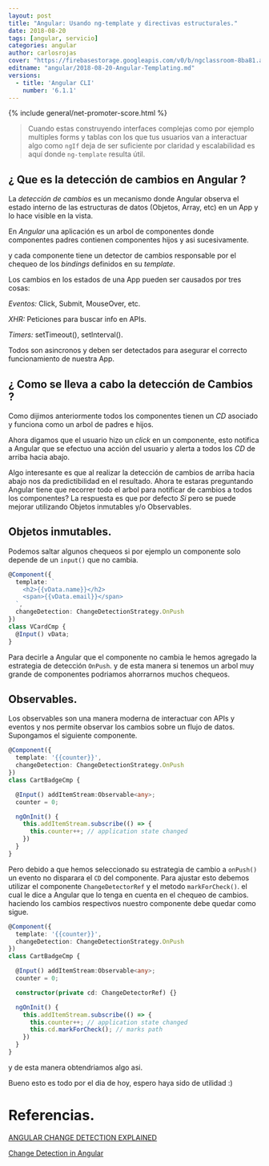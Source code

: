 ```yaml
---
layout: post
title: "Angular: Usando ng-template y directivas estructurales."
date: 2018-08-20
tags: [angular, servicio]
categories: angular
author: carlosrojas
cover: "https://firebasestorage.googleapis.com/v0/b/ngclassroom-8ba81.appspot.com/o/posts%2F2018-08-20-Angular-Templating%2Fng-template.png?alt=media&token=ec91a93f-bb4a-49f2-b032-cd381533be16"
editname: "angular/2018-08-20-Angular-Templating.md"
versions:
  - title: 'Angular CLI'
    number: '6.1.1'
---
```


<amp-img width="1024" height="512" layout="responsive" src="https://firebasestorage.googleapis.com/v0/b/ngclassroom-8ba81.appspot.com/o/posts%2F2018-08-08-Angular-Detect-Changes%2FTitulos.png?alt=media&token=edc21349-6520-4d5e-bb59-ac0dd4cc851c"></amp-img>

{% include general/net-promoter-score.html %} 

> Cuando estas construyendo interfaces complejas como por ejemplo multiples forms y tablas con los que tus usuarios van a interactuar algo como `ngIf` deja de ser suficiente por claridad y escalabilidad es aquí donde `ng-template` resulta útil.

<!--summary-->

## ¿ Que es la detección de cambios en Angular ?

La *detección de cambios* es un mecanismo donde Angular observa el estado interno de las estructuras de datos (Objetos, Array, etc) en un App y lo hace visible en la vista.

En *Angular* una aplicación es un arbol de componentes donde componentes padres contienen componentes hijos y asi sucesivamente.

<amp-img width="776" height="440" layout="responsive" src="https://firebasestorage.googleapis.com/v0/b/ngclassroom-8ba81.appspot.com/o/posts%2F2018-08-08-Angular-Detect-Changes%2F1.png?alt=media&token=bf7e9d9a-9434-4fd9-9b07-402d7a38661c"></amp-img>

y cada componente tiene un detector de cambios responsable por el chequeo de los *bindings* definidos en su *template*.

<amp-img width="800" height="609" layout="responsive" src="https://firebasestorage.googleapis.com/v0/b/ngclassroom-8ba81.appspot.com/o/posts%2F2018-08-08-Angular-Detect-Changes%2F0_4Y6oSUUSw-DdNq_V.png?alt=media&token=2381da2f-ec37-4ce3-876e-458ae1b66b27"></amp-img>

Los cambios en los estados de una App pueden ser causados por tres cosas: 

*Eventos:* Click, Submit, MouseOver, etc.

*XHR:* Peticiones para buscar info en APIs.

*Timers:* setTimeout(), setInterval().

Todos son asincronos y deben ser detectados para asegurar el correcto funcionamiento de nuestra App.

## ¿ Como se lleva a cabo la detección de Cambios ?

Como dijimos anteriormente todos los componentes tienen un *CD* asociado y funciona como un arbol de padres e hijos.

<amp-img width="825" height="582" layout="responsive" src="https://firebasestorage.googleapis.com/v0/b/ngclassroom-8ba81.appspot.com/o/posts%2F2018-08-08-Angular-Detect-Changes%2FCaptura%20de%20pantalla%202018-08-09%20a%20la(s)%206.55.09%20a.%20m..png?alt=media&token=f0ea06c3-3dcf-4118-b04b-c1860c41075d"></amp-img>

Ahora digamos que el usuario hizo un *click* en un componente, esto notifica a Angular que se efectuo una acción del usuario y alerta a todos los *CD* de arriba hacia abajo.

<amp-img width="826" height="585" layout="responsive" src="https://firebasestorage.googleapis.com/v0/b/ngclassroom-8ba81.appspot.com/o/posts%2F2018-08-08-Angular-Detect-Changes%2FCaptura%20de%20pantalla%202018-08-09%20a%20la(s)%206.55.22%20a.%20m..png?alt=media&token=338c9d96-3b84-4bb4-b255-2a6e3127b893"></amp-img>

Algo interesante es que al realizar la detección de cambios de arriba hacia abajo nos da predictibilidad en el resultado. Ahora te estaras preguntando Angular tiene que recorrer todo el arbol para notificar de cambios a todos los componentes? La respuesta es que por defecto *Si* pero se puede mejorar utilizando Objetos inmutables y/o Observables.

## Objetos inmutables.

Podemos saltar algunos chequeos si por ejemplo un componente solo depende de un `input()` que no cambia.

```ts
@Component({
  template: `
    <h2>{{vData.name}}</h2>
    <span>{{vData.email}}</span>
  `,
  changeDetection: ChangeDetectionStrategy.OnPush
})
class VCardCmp {
  @Input() vData;
}
```

Para decirle a Angular que el componente no cambia le hemos agregado la estrategia de detección `OnPush`. y de esta manera si tenemos un arbol muy grande de componentes podriamos ahorrarnos muchos chequeos.

<amp-img width="829" height="588" layout="responsive" src="https://firebasestorage.googleapis.com/v0/b/ngclassroom-8ba81.appspot.com/o/posts%2F2018-08-08-Angular-Detect-Changes%2FCaptura%20de%20pantalla%202018-08-09%20a%20la(s)%206.57.36%20a.%20m..png?alt=media&token=bfb2391e-c82a-48e3-adcb-0f0925ffab65"></amp-img>

## Observables.

Los observables son una manera moderna de interactuar con APIs y eventos y nos permite observar los cambios sobre un flujo de datos. Supongamos el siguiente componente.

```ts
@Component({
  template: '{{counter}}',
  changeDetection: ChangeDetectionStrategy.OnPush
})
class CartBadgeCmp {

  @Input() addItemStream:Observable<any>;
  counter = 0;

  ngOnInit() {
    this.addItemStream.subscribe(() => {
      this.counter++; // application state changed
    })
  }
}
```

Pero debido a que hemos seleccionado su estrategia de cambio a `onPush()` un evento no disparara el `CD` del componente. Para ajustar esto debemos utilizar el componente `ChangeDetectorRef` y el metodo `markForCheck()`. el cual le dice a Angular que lo tenga en cuenta en el chequeo de cambios. haciendo los cambios respectivos nuestro componente debe quedar como sigue.

```ts
@Component({
  template: '{{counter}}',
  changeDetection: ChangeDetectionStrategy.OnPush
})
class CartBadgeCmp {

  @Input() addItemStream:Observable<any>;
  counter = 0;

  constructor(private cd: ChangeDetectorRef) {}

  ngOnInit() {
    this.addItemStream.subscribe(() => {
      this.counter++; // application state changed
      this.cd.markForCheck(); // marks path
    })
  }
}
```
y de esta manera obtendriamos algo asi.

<amp-img width="829" height="586" layout="responsive" src="https://firebasestorage.googleapis.com/v0/b/ngclassroom-8ba81.appspot.com/o/posts%2F2018-08-08-Angular-Detect-Changes%2FCaptura%20de%20pantalla%202018-08-11%20a%20la(s)%2010.51.54%20p.%20m..png?alt=media&token=f45403a6-e485-4ae6-88c0-42211733c24c"></amp-img>

Bueno esto es todo por el dia de hoy, espero haya sido de utilidad :)

# Referencias.

[ANGULAR CHANGE DETECTION EXPLAINED](https://blog.thoughtram.io/angular/2016/02/22/angular-2-change-detection-explained.html#whats-change-detection-anyways)

[Change Detection in Angular](https://vsavkin.com/change-detection-in-angular-2-4f216b855d4c)


